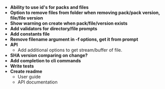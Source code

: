 - **Ability to use id's for packs and files**
- **Option to remove files from folder when removing pack/pack version, file/file version**
- **Show warning on create when pack/file/version exists**
- **Add validators for directory/file prompts**
- **Add constants file**
- **Remove filename argument in -f options, get it from prompt**
- **API**  
  - Add additional options to get stream/buffer of file.
- **SHA version comparing on change?**
- **Add completion to cli commands**
- **Write tests**
- **Create readme**
  - User guide
  - API documentation
